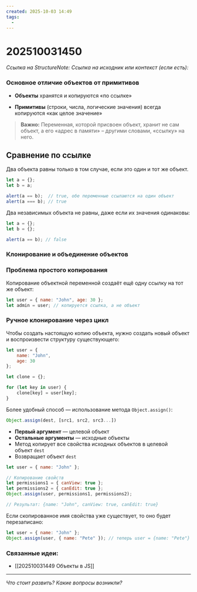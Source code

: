 ```yaml
---
created: 2025-10-03 14:49
tags:
  -
---
```

# 202510031450
*Ссылка на StructureNote:*
*Ссылка на исходник или контекст (если есть):* 

### Основное отличие объектов от примитивов

- **Объекты** хранятся и копируются «по ссылке»
    
- **Примитивы** (строки, числа, логические значения) всегда копируются «как целое значение»
    

> **Важно:** Переменная, которой присвоен объект, хранит не сам объект, а его «адрес в памяти» – другими словами, «ссылку» на него.
## Сравнение по ссылке

Два объекта равны только в том случае, если это один и тот же объект.
```js
let a = {};
let b = a;

alert(a == b);  // true, обе переменные ссылаются на один объект
alert(a === b); // true
```
Два независимых объекта не равны, даже если их значения одинаковы:
```ts
let a = {};
let b = {};

alert(a == b); // false
```
### Клонирование и объединение объектов

### Проблема простого копирования

Копирование объектной переменной создаёт ещё одну ссылку на тот же объект:
```js
let user = { name: "John", age: 30 };
let admin = user; // копируется ссылка, а не объект
```
### Ручное клонирование через цикл

Чтобы создать настоящую копию объекта, нужно создать новый объект и воспроизвести структуру существующего:
```js
let user = {
    name: "John",
    age: 30
};

let clone = {};

for (let key in user) {
    clone[key] = user[key];
}
```
Более удобный способ — использование метода `Object.assign()`:
```js
Object.assign(dest, [src1, src2, src3...])
```
- **Первый аргумент** — целевой объект
- **Остальные аргументы** — исходные объекты
- Метод копирует все свойства исходных объектов в целевой объект `dest`
- Возвращает объект `dest`
```js
let user = { name: "John" };

// Копирование свойств
let permissions1 = { canView: true };
let permissions2 = { canEdit: true };
Object.assign(user, permissions1, permissions2);

// Результат: {name: "John", canView: true, canEdit: true}
```
Если скопированное имя свойства уже существует, то оно будет перезаписано:
```js
let user = { name: "John" };
Object.assign(user, { name: "Pete" }); // теперь user = {name: "Pete"}
```
### Связанные идеи:
* [[202510031449 Объекты в JS]]
---

*Что стоит развить? Какие вопросы возникли?*